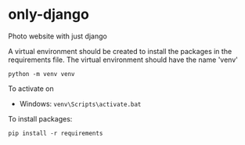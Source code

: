 # only-django
Photo website with just django


A virtual environment should be created to install the packages in the requirements file. 
The virtual environment should have the name 'venv'

`python -m venv venv`

To activate on
* Windows: `venv\Scripts\activate.bat`

To install packages:

`pip install -r requirements`